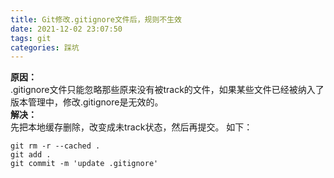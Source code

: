 ```yaml
---
title: Git修改.gitignore文件后，规则不生效
date: 2021-12-02 23:07:50
tags: git
categories: 踩坑
---
```


<!--more-->

**原因：**  
.gitignore文件只能忽略那些原来没有被track的文件，如果某些文件已经被纳入了版本管理中，修改.gitignore是无效的。  
**解决：**  
先把本地缓存删除，改变成未track状态，然后再提交。 如下：

```shell
git rm -r --cached .
git add .
git commit -m 'update .gitignore'
```
